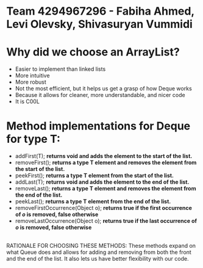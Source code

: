 # Team 4294967296 - Fabiha Ahmed, Levi Olevsky, Shivasuryan Vummidi

# Why did we choose an ArrayList?
- Easier to implement than linked lists
- More intuitive
- More robust
- Not the most efficient, but it helps us get a grasp of how Deque works
- Because it allows for cleaner, more understandable, and nicer code
- It is C00L

# Method implementations for Deque for type T:
- addFirst(T); **returns void and adds the element to the start of the list.**
- removeFirst(); **returns a type T element and removes the element from the start of the list.**
- peekFirst(); **returns a type T element from the start of the list.**
- addLast(T); **returns void and adds the element to the end of the list.**
- removeLast(); **returns a type T element and removes the element from the end of the list.**
- peekLast(); **returns a type T element from the end of the list.**
- removeFirstOccurrence(Object o); **returns true if the first occurrence of *o* is removed, false otherwise**
- removeLastOccurrence(Object o); **returns true if the last occurrence of *o* is removed, false otherwise**
<br>
RATIONALE FOR CHOOSING THESE METHODS: These methods expand on what Queue does and allows for adding and removing from both the front and the end of the list. It also lets us have better flexibility with our code.

